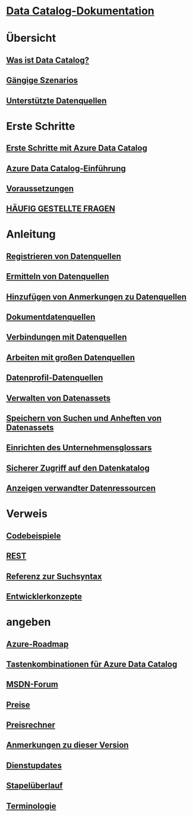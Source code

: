 # [Data Catalog-Dokumentation](index.md)

# Übersicht
## [Was ist Data Catalog?](data-catalog-what-is-data-catalog.md)
## [Gängige Szenarios](data-catalog-common-scenarios.md)
## [Unterstützte Datenquellen](data-catalog-dsr.md)

# Erste Schritte
## [Erste Schritte mit Azure Data Catalog](data-catalog-get-started.md)
## [Azure Data Catalog-Einführung](data-catalog-adopting-data-catalog.md)
## [Voraussetzungen](data-catalog-prerequisites.md)
## [HÄUFIG GESTELLTE FRAGEN](data-catalog-frequently-asked-questions.md)

# Anleitung
## [Registrieren von Datenquellen](data-catalog-how-to-register.md)
## [Ermitteln von Datenquellen](data-catalog-how-to-discover.md)
## [Hinzufügen von Anmerkungen zu Datenquellen](data-catalog-how-to-annotate.md)
## [Dokumentdatenquellen](data-catalog-how-to-documentation.md)
## [Verbindungen mit Datenquellen](data-catalog-how-to-connect.md)
## [Arbeiten mit großen Datenquellen](data-catalog-how-to-big-data.md)
## [Datenprofil-Datenquellen](data-catalog-how-to-data-profile.md)
## [Verwalten von Datenassets](data-catalog-how-to-manage.md)
## [Speichern von Suchen und Anheften von Datenassets](data-catalog-how-to-save-pin.md)
## [Einrichten des Unternehmensglossars](data-catalog-how-to-business-glossary.md)
## [Sicherer Zugriff auf den Datenkatalog](data-catalog-how-to-secure-catalog.md)
## [Anzeigen verwandter Datenressourcen](data-catalog-how-to-view-related-data-assets.md) 

# Verweis
## [Codebeispiele](https://azure.microsoft.com/resources/samples/?service=data-catalog)
## [REST](/rest/api/datacatalog/)
## [Referenz zur Suchsyntax](/rest/api/datacatalog/data-catalog-search-syntax-reference)
## [Entwicklerkonzepte](data-catalog-developer-concepts.md)

# angeben
## [Azure-Roadmap](https://azure.microsoft.com/roadmap/)
## [Tastenkombinationen für Azure Data Catalog](data-catalog-keyboard-shortcuts.md)
## [MSDN-Forum](https://social.msdn.microsoft.com/Forums/en-US/home?forum=azuredatacatalog)
## [Preise](https://azure.microsoft.com/pricing/details/data-catalog/)
## [Preisrechner](https://azure.microsoft.com/pricing/calculator/)
## [Anmerkungen zu dieser Version](../active-directory/fundamentals/whats-new.md)
## [Dienstupdates](https://azure.microsoft.com/updates/?product=data-catalog)
## [Stapelüberlauf](http://stackoverflow.com/questions/tagged/azure-data-catalog)
## [Terminologie](data-catalog-terminology.md)

